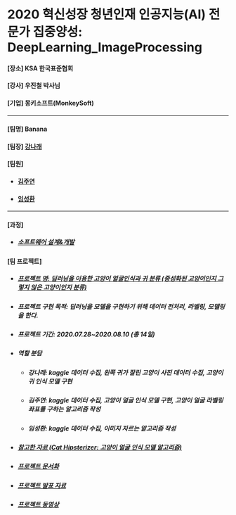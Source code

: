 # 2020 혁신성장 청년인재 인공지능(AI) 전문가 집중양성: DeepLearning_ImageProcessing
<h4>[장소] KSA 한국표준협회</h4>
<h4>[강사] 우진철 박사님</h4>
<h4>[기업] 몽키소프트(MonkeySoft)</h4>
<hr>
<h4>[팀명] Banana </h4>
<h4>[팀장] <a href = "https://github.com/kang-hana" > 강나래</a></h4>
  <h4>[팀원]</h4>
  <ul>
  <li>
    <h4><a href="https://github.com/jysaa5">김주연</a></h4>
  </li>
  <li>
    <h4><a href="https://github.com/SeongHwan-Lim">임성환</a></h4>
  </li>
  </ul>
  <hr>
<h4>[과정]</h4>
<ul>
  <li>
    <h5><a href="https://github.com/ksa-banana/Java_Programming/blob/master/Software_Design_And_Development_Process.md">소프트웨어 설계&개발</a></h5>
  </li>
  </ul>
<h4>[팀 프로젝트]</h4>

<ul>
  <li>
    <h5><a href="">프로젝트 명: 딥러닝을 이용한 고양이 얼굴인식과 귀 분류 (중성화된 고양이인지 그렇지 않은 고양이인지 분류)</a></h5>
   </li>
  <li>
    <h5>프로젝트 구현 목적: 딥러닝을 모델을 구현하기 위해 데이터 전처리, 라벨링, 모델링을 한다.</h5>
  </li>
   <li>
    <h5>프로젝트 기간: 2020.07.28~2020.08.10 (총 14일)</h5>
   </li>
   <li>
    <h5>역할 분담</h5>
   </li>
      <ul>
        <li>
          <h5>강나래: kaggle 데이터 수집, 왼쪽 귀가 잘린 고양이 사진 데이터 수집, 고양이 귀 인식 모델 구현</h5> 
        </li>
        <li>
          <h5>김주연: kaggle 데이터 수집, 고양이 얼굴 인식 모델 구현, 고양이 얼굴 라벨링 좌표를 구하는 알고리즘 작성</h5> 
        </li>
        <li>
          <h5>임성환: kaggle 데이터 수집, 이미지 자르는 알고리즘 작성</h5> 
        </li>
      </ul>
   <li>
     <h5><a href="https://github.com/kairess/cat_hipsterizer">참고한 자료 (Cat Hipsterizer: 고양이 얼굴 인식 모델 알고리즘)</a></h5>
   </li>
    <li>
      <h5><a href="">프로젝트 문서화</a></h5>
    </li>
   <li>
     <h5><a href="https://docs.google.com/presentation/d/1aIDb1_u-_TxHti0wbXW6bReowqZ0gwN0TQjeTnE4tEg/edit?ts=5f1fdb03">프로젝트 발표 자료</a></h5>
   </li>
     <li>
      <h5><a href="">프로젝트 동영상</a></h5>
     </li>
   </ul>
</ul>
